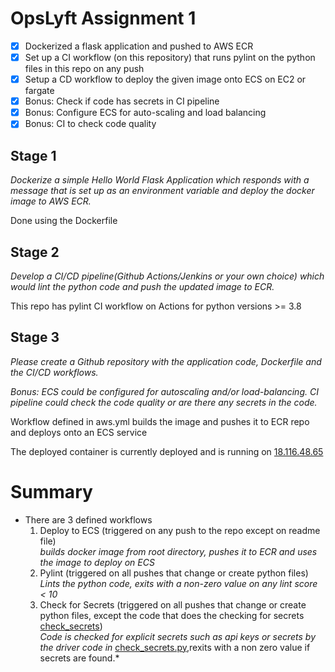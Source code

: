 # OpsLyft Assignment 1

- [x] Dockerized a flask application and pushed to AWS ECR
- [x] Set up a CI workflow (on this repository) that runs pylint on the python files in this repo on any push 
- [x] Setup a CD workflow to deploy the given image onto ECS on EC2 or fargate
- [x] Bonus: Check if code has secrets in CI pipeline
- [x] Bonus: Configure ECS for auto-scaling and load balancing
- [x] Bonus: CI to check code quality

## Stage 1
*Dockerize a simple Hello World Flask Application which responds with a message that is set up as an environment variable and deploy the docker image to AWS ECR.*

Done using the Dockerfile

## Stage 2
*Develop a CI/CD pipeline(Github Actions/Jenkins or your own choice) which would lint the python code and push the updated image to ECR.*

This repo has pylint CI workflow on Actions for python versions >= 3.8

## Stage 3
*Please create a Github repository with the application code, Dockerfile and the CI/CD workflows.*

*Bonus: ECS could be configured for autoscaling and/or load-balancing. CI pipeline could check the code quality or are there any secrets in the code.*

Workflow defined in aws.yml builds the image and pushes it to ECR repo and deploys onto an ECS service

The deployed container is currently deployed and is running on [18.116.48.65](http://18.116.48.65:5000/)

# Summary
- There are 3 defined workflows
    1. Deploy to ECS (triggered on any push to the repo except on readme file) 
    <br /> *builds docker image from root directory, pushes it to ECR and uses the image to deploy on ECS* <br />
    2. Pylint (triggered on all pushes that change or create python files) <br />
        *Lints the python code, exits with a non-zero value on any lint score < 10* <br />
    3. Check for Secrets (triggered on all pushes that change or create python files, except the code that does the checking for secrets [check_secrets](check_secrets.py)) <br />
        *Code is checked for explicit secrets such as api keys or secrets by the driver code in* [check_secrets.py](check_secrets.py),rexits with a non zero value if secrets are found.*
